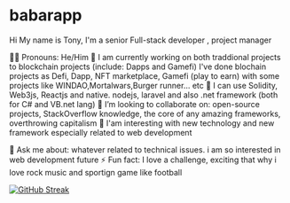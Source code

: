 # babarapp

Hi My name is Tony, I'm a senior Full-stack developer , project manager

👦🏻 Pronouns: He/Him 🔭 I am currently working on both traddional projects to blockchain projects (include: Dapps and Gamefi) I've done blochain projects as Defi, Dapp, NFT marketplace, Gamefi (play to earn) with some projects like WINDAO,Mortalwars,Burger runner... etc 🌱 I can use Solidity, Web3js, Reactjs and native. nodejs, laravel and also .net framework (both for C# and VB.net lang) 👯 I’m looking to collaborate on: open-source projects, StackOverflow knowledge, the core of any amazing frameworks, overthrowing capitalism 👯 I'am interesting with new technology and new framework especially related to web development

💬 Ask me about: whatever related to technical issues. i am so interested in web development future ⚡ Fun fact: I love a challenge, exciting that why i love rock music and sportign game like football

[![GitHub Streak](https://github-readme-streak-stats.herokuapp.com?user=tudnfotech&theme=dark)](https://git.io/streak-stats)
